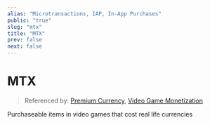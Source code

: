 ```yaml
---
alias: "Microtransactions, IAP, In-App Purchases"
public: "true"
slug: "mtx"
title: "MTX"
prev: false
next: false
---
```

# MTX

> Referenced by: [Premium Currency](/garden/premium-currency/index.md), [Video Game Monetization](/garden/video-game-monetization/index.md)

Purchaseable items in video games that cost real life currencies
